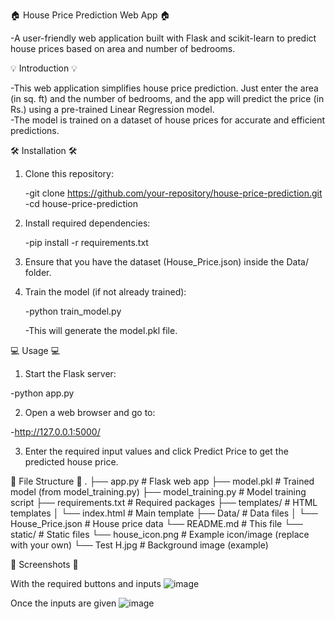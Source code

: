 🏠 House Price Prediction Web App 🏠

   -A user-friendly web application built with Flask and scikit-learn to predict house prices based on area and number of bedrooms.

💡 Introduction 💡

   -This web application simplifies house price prediction.  Just enter the area (in sq. ft) and the number of bedrooms, and the app will predict the price (in Rs.) using a pre-trained Linear Regression model.  
   -The model is trained on a dataset of house prices for accurate and efficient predictions.

🛠️ Installation 🛠️

1. Clone this repository:

   -git clone https://github.com/your-repository/house-price-prediction.git
   -cd house-price-prediction

2. Install required dependencies:

   -pip install -r requirements.txt

3. Ensure that you have the dataset (House_Price.json) inside the Data/ folder.

4. Train the model (if not already trained):

   -python train_model.py

   -This will generate the model.pkl file.

💻 Usage 💻   

1. Start the Flask server:

  -python app.py

2. Open a web browser and go to:

  -http://127.0.0.1:5000/

3. Enter the required input values and click Predict Price to get the predicted house price.


📂 File Structure 📂
.
├── app.py             # Flask web app
├── model.pkl          # Trained model (from model_training.py)
├── model_training.py  # Model training script
├── requirements.txt   # Required packages
├── templates/         # HTML templates
│   └── index.html     # Main template
├── Data/              # Data files
│   └── House_Price.json  # House price data
└── README.md          # This file
└── static/            # Static files
    └── house_icon.png # Example icon/image (replace with your own)
    └── Test H.jpg     # Background image (example)


📸 Screenshots 📸

With the required buttons and inputs
![image](https://github.com/user-attachments/assets/f0ac3ac5-0ddd-42c5-a10e-18199c7a7e53)

Once the inputs are given
![image](https://github.com/user-attachments/assets/202f1a27-d0f7-4212-9bc9-2605b65f85bb)






